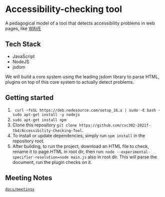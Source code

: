 # Accessibility-checking tool

A pedagogical model of a tool that detects accessibility problems in web pages, like [WAVE](https://wave.webaim.org/.)

## Tech Stack
- JavaScript
- NodeJS
- jsdom

We will build a core system using the leading jsdom library to parse HTML, 
plugins on top of this core system to actually detect problems.

## Getting started

1. ` curl -fsSL https://deb.nodesource.com/setup_16.x | sudo -E bash -
sudo apt-get install -y nodejs`
1. `sudo apt-get install npm `
1. Clone this repository `git clone https://github.com/csc302-2021f-tbd/Accessibility-Checking-Tool`.
1. To install or update dependencies, simply run `npm install` in the repository root.
1. After building, to run the project, download an HTML file to check, rename it to page.HTML in root dir, then run:
   `node --experimental-specifier-resolution=node main.js` also in root dir.
   This will parse the document, run the plugin checks on it.


## Meeting Notes
[`docs/meetings`](https://github.com/csc302-2021f-tbd/Accessibility-Checking-Tool/tree/main/docs/meetings)
